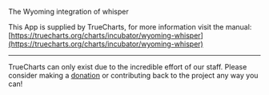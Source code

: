 The Wyoming integration of whisper

This App is supplied by TrueCharts, for more information visit the manual: [https://truecharts.org/charts/incubator/wyoming-whisper](https://truecharts.org/charts/incubator/wyoming-whisper)

---

TrueCharts can only exist due to the incredible effort of our staff.
Please consider making a [donation](https://truecharts.org/sponsor) or contributing back to the project any way you can!
